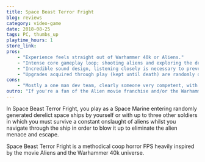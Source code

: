 ```yaml
---
title: Space Beast Terror Fright
blog: reviews
category: video-game
date: 2018-08-25
tags: PC, thumbs_up
playtime_hours: 1
store_link:
pros:
    - "Experience feels straight out of Warhammer 40k or Aliens."
    - "Intense core gameplay loop; shooting aliens and exploring the derelict ship whilst the alien infestation drastically worsens each passing second."
    - "Incredible sound design, listening closely is necessary to prevent yourself from being eaten by an alien from behind."
    - "Upgrades acquired through play (kept until death) are randomly distributed which encourages more cooperation between players due to their different abilities."
cons:
    - "Mostly a one man dev team, clearly someone very competent, with a relatively slow and unstable update schedule."
outro: "If you're a fan of the Alien movie franchise and/or the Warhammer 40k universe or you're just looking for a unique coop game to play with friends then you can't go wrong with Space Beast Terror Fright."
---
```

In Space Beast Terror Fright, you play as a Space Marine entering randomly generated derelict space ships by yourself or with up to three other soldiers in which you must survive a constant onslaught of aliens whilst you navigate through the ship in order to blow it up to eliminate the alien menace and escape.

Space Beast Terror Fright is a methodical coop horror FPS heavily inspired by the movie Aliens and the Warhammer 40k universe.
